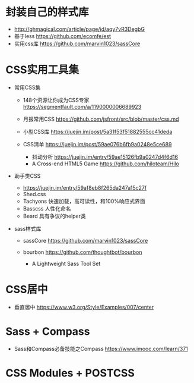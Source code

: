 # 封装自己的样式库

- <http://ghmagical.com/article/page/id/aqy7vR3DegbG>
- 基于less <https://github.com/ecomfe/est>
- 实用css库 <https://github.com/marvin1023/sassCore>

# CSS实用工具集

- 常用CSS集

  - 148个资源让你成为CSS专家 <https://segmentfault.com/a/1190000006689923>
  - 月报常用CSS <https://github.com/jsfront/src/blob/master/css.md>
  - 小型CSS库 <https://juejin.im/post/5a31f53f51882555cc41deda>
  - CSS清单 <https://juejin.im/post/59ae076b6fb9a0248e5ce689>

    - 抖动分析 <https://juejin.im/entry/59ae15126fb9a0247d4f6d16>
    - A Cross-end HTML5 Game <https://github.com/hiloteam/Hilo>

- 助手类CSS

  - <https://juejin.im/entry/59af8eb8f265da247a15c27f>
  - Shed.css
  - Tachyons 快速加载，高可读性，和100%响应式界面
  - Basscss 人性化命名
  - Beard 具有争议的helper类

- sass样式库

  - sassCore <https://github.com/marvin1023/sassCore>
  - bourbon <https://github.com/thoughtbot/bourbon>

    - A Lightweight Sass Tool Set

# CSS居中

- 垂直居中 <https://www.w3.org/Style/Examples/007/center>

# Sass + Compass

- Sass和Compass必备技能之Compass <https://www.imooc.com/learn/371>

# CSS Modules + POSTCSS
